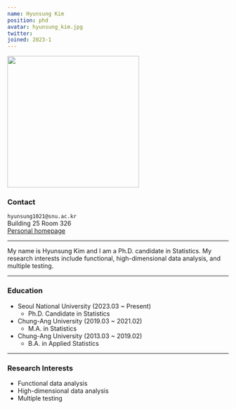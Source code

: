 ```yaml
---
name: Hyunsung Kim
position: phd
avatar: hyunsung_kim.jpg
twitter:
joined: 2023-1
---
```


<img width="300" src="{{site.baseurl}}/images/people/{{page.avatar}}" data-action="zoom">

### Contact

<i class="fa fa-envelope-o"></i>  `hyunsung1021@snu.ac.kr`<br>
<i class="fa fa-building"></i> Building 25 Room 326 <br>
<i class="fa fa-bar-chart"></i> [Personal homepage](http://statkim.github.io/hyunsungkim)

<hr>

My name is Hyunsung Kim and I am a Ph.D. candidate in Statistics.
My research interests include functional, high-dimensional data analysis, and multiple testing.


<hr>

### Education

* Seoul National University (2023.03 ~ Present)
    - Ph.D. Candidate in Statistics
* Chung-Ang University (2019.03 ~ 2021.02)
    - M.A. in Statistics
* Chung-Ang University (2013.03 ~ 2019.02)
    - B.A. in Applied Statistics

<hr>

### Research Interests

* Functional data analysis
* High-dimensional data analysis
* Multiple testing

